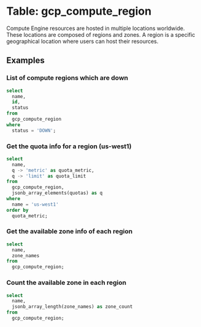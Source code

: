 # Table: gcp_compute_region

Compute Engine resources are hosted in multiple locations worldwide. These locations are composed of regions and zones. A region is a specific geographical location where users can host their resources.

## Examples

### List of compute regions which are down

```sql
select
  name,
  id,
  status
from
  gcp_compute_region
where
  status = 'DOWN';
```


### Get the quota info for a region (us-west1)

```sql
select
  name,
  q -> 'metric' as quota_metric,
  q -> 'limit' as quota_limit
from
  gcp_compute_region,
  jsonb_array_elements(quotas) as q
where
  name = 'us-west1'
order by
  quota_metric;
```


### Get the available zone info of each region

```sql
select
  name,
  zone_names
from
  gcp_compute_region;
```


### Count the available zone in each region

```sql
select
  name,
  jsonb_array_length(zone_names) as zone_count
from
  gcp_compute_region;
```
